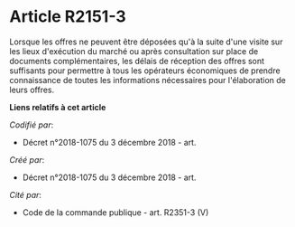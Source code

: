 # Article R2151-3

Lorsque les offres ne peuvent être déposées qu'à la suite d'une visite sur les lieux d'exécution du marché ou après
consultation sur place de documents complémentaires, les délais de réception des offres sont suffisants pour permettre à tous
les opérateurs économiques de prendre connaissance de toutes les informations nécessaires pour l'élaboration de leurs offres.

**Liens relatifs à cet article**

_Codifié par_:

  - Décret n°2018-1075 du 3 décembre 2018 - art.

_Créé par_:

  - Décret n°2018-1075 du 3 décembre 2018 - art.

_Cité par_:

  - Code de la commande publique - art. R2351-3 (V)
